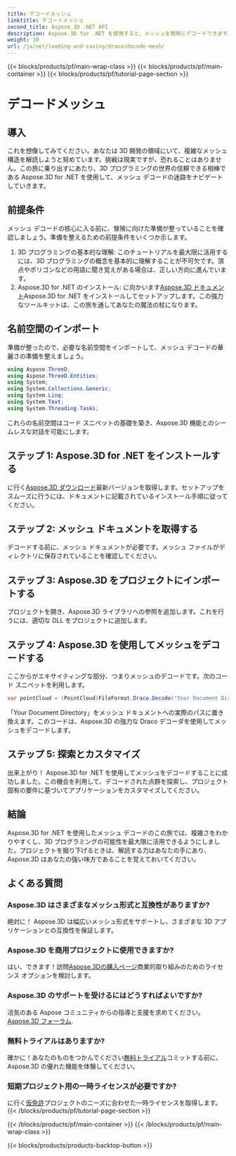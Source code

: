 ```yaml
---
title: デコードメッシュ
linktitle: デコードメッシュ
second_title: Aspose.3D .NET API
description: Aspose.3D for .NET を使用すると、メッシュを簡単にデコードできます。シームレスな 3D プログラミングへの入り口。プロジェクトを調べ、カスタマイズし、レベルを高めます。
weight: 10
url: /ja/net/loading-and-saving/draco/decode-mesh/
---
```


{{< blocks/products/pf/main-wrap-class >}}
{{< blocks/products/pf/main-container >}}
{{< blocks/products/pf/tutorial-page-section >}}

# デコードメッシュ

## 導入
これを想像してみてください。あなたは 3D 開発の領域にいて、複雑なメッシュ構造を解読しようと努めています。挑戦は現実ですが、恐れることはありません。この旅に乗り出すにあたり、3D プログラミングの世界の信頼できる相棒である Aspose.3D for .NET を使用して、メッシュ デコードの迷路をナビゲートしていきます。
## 前提条件
メッシュ デコードの核心に入る前に、冒険に向けた準備が整っていることを確認しましょう。準備を整えるための前提条件をいくつか示します。
1. 3D プログラミングの基本的な理解:
   このチュートリアルを最大限に活用するには、3D プログラミングの概念を基本的に理解することが不可欠です。頂点やポリゴンなどの用語に聞き覚えがある場合は、正しい方向に進んでいます。
2. Aspose.3D for .NET のインストール:
   に向かいます[Aspose.3D ドキュメント](https://reference.aspose.com/3d/net/)Aspose.3D for .NET をインストールしてセットアップします。この強力なツールキットは、この旅を通してあなたの魔法の杖になります。
## 名前空間のインポート
準備が整ったので、必要な名前空間をインポートして、メッシュ デコードの華麗さの準備を整えましょう。
```csharp
using Aspose.ThreeD;
using Aspose.ThreeD.Entities;
using System;
using System.Collections.Generic;
using System.Linq;
using System.Text;
using System.Threading.Tasks;
```
これらの名前空間はコード スニペットの基礎を築き、Aspose.3D 機能とのシームレスな対話を可能にします。
## ステップ 1: Aspose.3D for .NET をインストールする
   
に行く[Aspose.3D ダウンロード](https://releases.aspose.com/3d/net/)最新バージョンを取得します。セットアップをスムーズに行うには、ドキュメントに記載されているインストール手順に従ってください。
## ステップ 2: メッシュ ドキュメントを取得する
デコードする前に、メッシュ ドキュメントが必要です。メッシュ ファイルがディレクトリに保存されていることを確認してください。
## ステップ 3: Aspose.3D をプロジェクトにインポートする
プロジェクトを開き、Aspose.3D ライブラリへの参照を追加します。これを行うには、適切な DLL をプロジェクトに追加します。
## ステップ 4: Aspose.3D を使用してメッシュをデコードする
ここからがエキサイティングな部分、つまりメッシュのデコードです。次のコード スニペットを利用します。
```csharp
var pointCloud = (PointCloud)FileFormat.Draco.Decode("Your Document Directory" + "point_cloud_no_qp.drc");
```
「Your Document Directory」をメッシュ ドキュメントへの実際のパスに置き換えます。このコードは、Aspose.3D の強力な Draco デコーダを使用してメッシュをデコードします。
## ステップ 5: 探索とカスタマイズ
出来上がり！ Aspose.3D for .NET を使用してメッシュをデコードすることに成功しました。この機会を利用して、デコードされた点群を探索し、プロジェクト固有の要件に基づいてアプリケーションをカスタマイズしてください。
## 結論
Aspose.3D for .NET を使用したメッシュ デコードのこの旅では、複雑さをわかりやすくし、3D プログラミングの可能性を最大限に活用できるようにしました。プロジェクトを掘り下げるときは、解読する力はあなたの手にあり、Aspose.3D はあなたの強い味方であることを覚えておいてください。
## よくある質問
### Aspose.3D はさまざまなメッシュ形式と互換性がありますか?
絶対に！ Aspose.3D は幅広いメッシュ形式をサポートし、さまざまな 3D アプリケーションとの互換性を保証します。
### Aspose.3D を商用プロジェクトに使用できますか?
はい、できます！訪問[Aspose.3Dの購入ページ](https://purchase.aspose.com/buy)商業的取り組みのためのライセンス オプションを検討します。
### Aspose.3D のサポートを受けるにはどうすればよいですか?
活気のある Aspose コミュニティからの指導と支援を求めてください。[Aspose.3D フォーラム](https://forum.aspose.com/c/3d/18).
### 無料トライアルはありますか?
確かに！あなたのものをつかんでください[無料トライアル](https://releases.aspose.com/)コミットする前に、Aspose.3D の優れた機能を体験してください。
### 短期プロジェクト用の一時ライセンスが必要ですか?
に行く[仮免許](https://purchase.aspose.com/temporary-license/)プロジェクトのニーズに合わせた一時ライセンスを取得します。
{{< /blocks/products/pf/tutorial-page-section >}}

{{< /blocks/products/pf/main-container >}}
{{< /blocks/products/pf/main-wrap-class >}}

{{< blocks/products/products-backtop-button >}}
